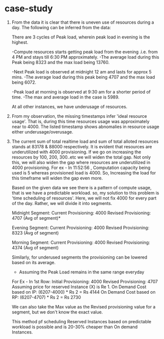# case-study

1. From the data it is clear that there is uneven use of resources during a day.
   The following can be inferred from the data:
    
    There are 3 cycles of Peak load, wherein peak load in evening is the highest.
    
   -Compute resources starts getting peak load from the evening .i.e. from 4 PM and stays till 6:30 PM approximately.
   -The average load during this Peak being 8323 and the max load being 13760.
   
   -Next Peak load is observed at midnight 12 am and lasts for approx 5 mins.
   -The average load during this peak being 4707 and the max load being 6072.
   
   -Peak load at morning is observed at 9:30 am for a shorter period of time.
   -The max and average load in the case is 5989.
   
   At all other instances, we have underusage of resources.
   
2. From my observation, the missing timestamps infer 'ideal resource usage'. That is, during this time resources usage was approximately near to 4000. The listed timestamp shows abnomalies in resource usage either underusage/overusage.

3. The current sum of total realtime load and sum of total alloted resources stands at 83178 & 88000 respectively.
   It is evident that resources are underutilized with 4000 provisioning. If we go on increasing the resources by 100, 200, 300..etc we will widen the total gap. Not only this, we will also widen the gap where resources are underutilized in 4000 provisioning. For ex - In 11:52:56 , Computation capacity being used is 5 whereas provisioned load is 4000. So, Increasing the load for this timeframe will widen the gap even more.

   Based on the given data we see there is a pattern of compute usage, that is we have a predictable workload. 
   so, my solution to this problem is 'time scheduling of resources'.
   Here, we will not fix 4000 for every part of the day. Rather, we will divide it into segments.
            
   Midnight Segment: Current Provisioning: 4000 
                     Revised Provisioning: 4707 (Avg of segment)* 
                    
   Evening Segment: Current Provisioning: 4000 
                    Revised Provisioning: 8323 (Avg of segment)
                    
   Morning Segment: Current Provisioning: 4000 
                    Revised Provisioning: 4374 (Avg of segment)                   
                    
   Similarly, for underused segments the provisioning can be lowered based on its average.
   * Assuming the Peak Load remains in the same range everyday
   
   For Ex - In 1st Row:
   Initial Provisioning: 4000
   Revised Provisioning: 4707
   Assuming price for reserved Instance (X) is Re 1.
   On Demand Cost based on IP: (6207-4000) * Rs 2 = Rs 4144 
   On Demand Cost based on RP: (6207-4707) * Rs 2 = Rs 2730
   
   We can also take the Max value as the Revised provisioning value for a segment, but we don't know the exact value.
   
   This method pf scheduling Reserved Instances based on predictable workload is possible and is 20-30% cheaper than On demand Instances.
   
   
   
                    
   
   
   
